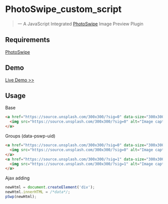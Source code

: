 # PhotoSwipe_custom_script
> 一 A JavaScript Integrated [PhotoSwipe](https://github.com/dimsemenov/PhotoSwipe) Image Preview Plugin
## Requirements
[PhotoSwipe](https://github.com/dimsemenov/PhotoSwipe)
## Demo
[Live Demo >>](https://lipatoff.github.io/photoswipe-custom-script/)
## Usage
Base
```html
<a href="https://source.unsplash.com/300x300/?sig=0" data-size="300x300">
  <img src="https://source.unsplash.com/300x300/?sig=0" alt="Image caption" />
</a>
```
Groups (data-pswp-uid)
```html
<a href="https://source.unsplash.com/300x300/?sig=0" data-size="300x300" data-pswp-uid="g1">
  <img src="https://source.unsplash.com/300x300/?sig=0" alt="Image caption" />
</a>
<a href="https://source.unsplash.com/300x300/?sig=1" data-size="300x300" data-pswp-uid="g2">
  <img src="https://source.unsplash.com/300x300/?sig=1" alt="Image caption" />
</a>
```
Ajax adding
```javascript
newHtml = document.createElement('div');
newHtml.innerHTML = /*data*/;
pSwp(newHtml);
```
